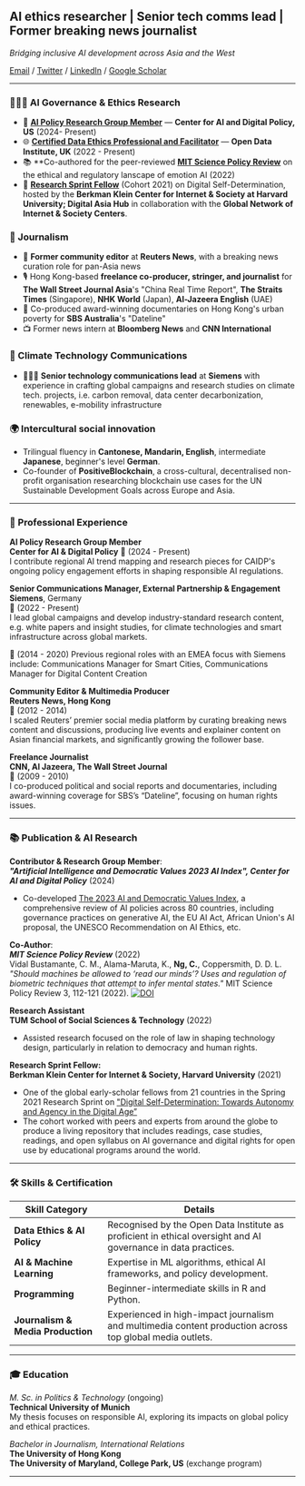 
## AI ethics researcher | Senior tech comms lead | Former breaking news journalist

_Bridging inclusive AI development across Asia and the West_

[Email](mailto:carmen.ng@tum.de) / [Twitter](https://twitter.com/i/flow/login?redirect_after_login=%2Fcarmen_ngkaman) / [LinkedIn](https://www.linkedin.com/in/ngcarmen/) / [Google Scholar](https://scholar.google.com/citations?user=CRGNIPgAAAAJ&hl=en#d=gsc_md_cod&t=1714929260684&u=%2Fcitations%3Fview_op%3Dlist_suggested_coauthors%26hl%3Den%26json%3D%26user%3DCRGNIPgAAAAJ%23t%3Dgsc_cod_sugg) 

---

### 👩🏼‍💻 AI Governance & Ethics Research

- 🤖 [**AI Policy Research Group Member**](https://www.linkedin.com/company/center-for-ai-and-digital-policy/mycompany/) — **Center for AI and Digital Policy, US** (2024- Present)
- 🌐 **[Certified Data Ethics Professional and Facilitator](https://theodi.org/profile/carmen-ng/)** — **Open Data Institute, UK** (2022 - Present)
- 📚 **Co-authored for the peer-reviewed [**MIT Science Policy Review**](https://sciencepolicyreview.org/2022/07/mitspr-191618003010/) on the ethical and regulatory lanscape of emotion AI (2022)
- 📝 [**Research Sprint Fellow**](https://cyber.harvard.edu/story/2021-03/research-sprint-examines-digital-self-determination-increasingly-interconnected-world) (Cohort 2021) on Digital Self-Determination, hosted by the **Berkman Klein Center for Internet & Society at Harvard University; Digital Asia Hub** in collaboration with the **Global Network of Internet & Society Centers**.

### 🎥 Journalism
- 📝 **Former community editor** at **Reuters News**, with a breaking news curation role for pan-Asia news
- 🎙️ Hong Kong-based **freelance co-producer, stringer, and journalist** for **The Wall Street Journal Asia**'s "China Real Time Report", **The Straits Times** (Singapore), **NHK World** (Japan), **Al-Jazeera English** (UAE)
- 🎥 Co-produced award-winning documentaries on Hong Kong's urban poverty for **SBS Australia**'s "Dateline"
- 📺 Former news intern at **Bloomberg News** and **CNN International**
  
### 📱 Climate Technology Communications
- 👩🏼‍💻 **Senior technology communications lead** at **Siemens** with experience in crafting global campaigns and research studies on climate tech. projects, i.e. carbon removal, data center decarbonization, renewables, e-mobility infrastructure
  
### 🌍 Intercultural social innovation
- Trilingual fluency in **Cantonese, Mandarin, English**, intermediate **Japanese**, beginner's level **German**.
- Co-founder of **PositiveBlockchain**, a cross-cultural, decentralised non-profit organisation researching blockchain use cases for the UN Sustainable Development Goals across Europe and Asia.


---


### 💼 Professional Experience

**AI Policy Research Group Member**  
**Center for AI & Digital Policy**
📅 (2024 - Present)  
I contribute regional AI trend mapping and research pieces for CAIDP's ongoing policy engagement efforts in shaping responsible AI regulations.

**Senior Communications Manager, External Partnership & Engagement**  
**Siemens**, Germany  
📅 (2022 - Present)  
I lead global campaigns and develop industry-standard research content, e.g. white papers and insight studies, for climate technologies and smart infrastructure across global markets.

📅 (2014 - 2020) Previous regional roles with an EMEA focus with Siemens include: Communications Manager for Smart Cities, Communications Manager for Digital Content Creation 

**Community Editor & Multimedia Producer**  
**Reuters News, Hong Kong**  
📅 (2012 - 2014)  
I scaled Reuters’ premier social media platform by curating breaking news content and discussions, producing live events and explainer content on Asian financial markets, and significantly growing the follower base.

**Freelance Journalist**  
**CNN, Al Jazeera, The Wall Street Journal**  
📅 (2009 - 2010)  
I co-produced political and social reports and documentaries, including award-winning coverage for SBS’s “Dateline”, focusing on human rights issues.

---

### 📚 Publication & AI Research

**Contributor & Research Group Member**:  
_**"Artificial Intelligence and Democratic Values 2023 AI Index", Center for AI and Digital Policy**_ (2024)
- Co-developed [The 2023 AI and Democratic Values Index](http://www.caidp.org/reports/aidv-2023), a comprehensive review of AI policies across 80 countries, including governance practices on generative AI, the EU AI Act, African Union's AI proposal, the UNESCO Recommendation on AI Ethics, etc. 

**Co-Author**:  
_**MIT Science Policy Review**_ (2022)  
Vidal Bustamante, C. M., Alama-Maruta, K., **Ng, C.**, Coppersmith, D. D. L. _"Should machines be allowed to ‘read our minds’? Uses and regulation of biometric techniques that attempt to infer mental states."_ MIT Science Policy Review 3, 112-121 (2022). [![DOI](https://img.shields.io/badge/DOI-10.38105/spr.qy2iibrk72-blue.svg)](https://doi.org/10.38105/spr.qy2iibrk72)

**Research Assistant**  
**TUM School of Social Sciences & Technology** (2022) 
- Assisted research focused on the role of law in shaping technology design, particularly in relation to democracy and human rights.

**Research Sprint Fellow:**  
**Berkman Klein Center for Internet & Society, Harvard University**  (2021)
- One of the global early-scholar fellows from 21 countries in the Spring 2021 Research Sprint on ["Digital Self-Determination: Towards Autonomy and Agency in the Digital Age”](https://cyber.harvard.edu/story/2021-03/research-sprint-examines-digital-self-determination-increasingly-interconnected-world)
- The cohort worked with peers and experts from around the globe to produce a living repository that includes readings, case studies, readings, and open syllabus on AI governance and digital rights for open use by educational programs around the world.


---

### 🛠 Skills & Certification

| Skill Category                | Details                                  |
|-------------------------------|------------------------------------------|
| **Data Ethics & AI Policy** | Recognised by the Open Data Institute as proficient in ethical oversight and AI governance in data practices. |
| **AI & Machine Learning**   | Expertise in ML algorithms, ethical AI frameworks, and policy development. |
| **Programming**   | Beginner-intermediate skills in R and Python. |
| **Journalism & Media Production** | Experienced in high-impact journalism and multimedia content production across top global media outlets. |

---

### 🎓 Education

*M. Sc. in Politics & Technology* (ongoing)  
**Technical University of Munich**  
My thesis focuses on responsible AI, exploring its impacts on global policy and ethical practices.


*Bachelor in Journalism, International Relations*  
**The University of Hong Kong**  
**The University of Maryland, College Park, US** (exchange program)

---

